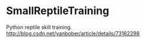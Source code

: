 # SmallReptileTraining
Python reptile skill training.
http://blog.csdn.net/yanbober/article/details/73162298